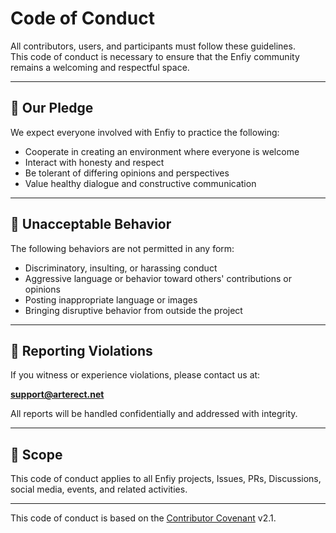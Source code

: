 # Code of Conduct

All contributors, users, and participants must follow these guidelines.  
This code of conduct is necessary to ensure that the Enfiy community remains a welcoming and respectful space.

---

## 🌈 Our Pledge

We expect everyone involved with Enfiy to practice the following:

- Cooperate in creating an environment where everyone is welcome
- Interact with honesty and respect
- Be tolerant of differing opinions and perspectives
- Value healthy dialogue and constructive communication

---

## 🚫 Unacceptable Behavior

The following behaviors are not permitted in any form:

- Discriminatory, insulting, or harassing conduct
- Aggressive language or behavior toward others' contributions or opinions
- Posting inappropriate language or images
- Bringing disruptive behavior from outside the project

---

## 📩 Reporting Violations

If you witness or experience violations, please contact us at:

**support@arterect.net**

All reports will be handled confidentially and addressed with integrity.

---

## 📜 Scope

This code of conduct applies to all Enfiy projects, Issues, PRs, Discussions, social media, events, and related activities.

---

This code of conduct is based on the [Contributor Covenant](https://www.contributor-covenant.org/) v2.1.
